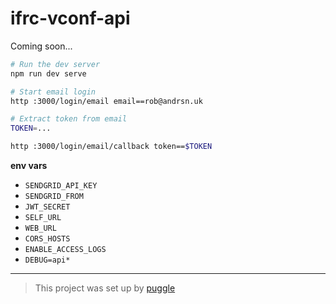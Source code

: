 # ifrc-vconf-api

Coming soon...

```bash
# Run the dev server
npm run dev serve
```

```bash
# Start email login
http :3000/login/email email==rob@andrsn.uk

# Extract token from email
TOKEN=...

http :3000/login/email/callback token==$TOKEN
```

**env vars**

- `SENDGRID_API_KEY`
- `SENDGRID_FROM`
- `JWT_SECRET`
- `SELF_URL`
- `WEB_URL`
- `CORS_HOSTS`
- `ENABLE_ACCESS_LOGS`
- `DEBUG=api*`

---

> This project was set up by [puggle](https://npm.im/puggle)
